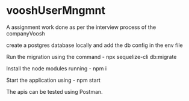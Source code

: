 # vooshUserMngmnt
A assignment work done as per the interview process of the companyVoosh

create a postgres database locally and add the db config in the env file

Run the migration using the command - npx sequelize-cli db:migrate

Install the node modules running - npm i

Start the application using - npm start

The apis can be tested using Postman.